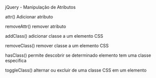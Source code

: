 jQuery - Manipulação de Atributos 

attr() Adicionar atributo

removeAttr() remover atributo
 
addClass() adicionar classe a um elemento CSS

removeClass() remover classe a um elemento CSS

hasClass() permite descobrir se determinado elemento tem uma classe especifica

toggleClass() alternar ou excluir de uma classe CSS  em um elemento
